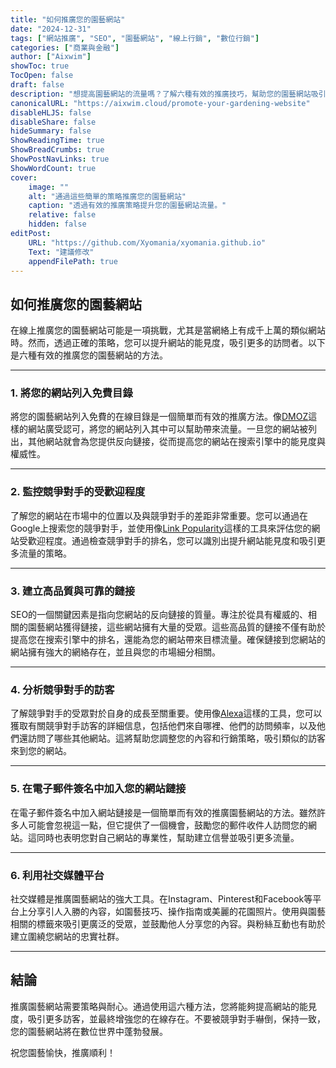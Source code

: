 ```yaml
---
title: "如何推廣您的園藝網站"
date: "2024-12-31"
tags: ["網站推廣", "SEO", "園藝網站", "線上行銷", "數位行銷"]
categories: ["商業與金融"]
author: ["Aixwim"]
showToc: true
TocOpen: false
draft: false
description: "想提高園藝網站的流量嗎？了解六種有效的推廣技巧，幫助您的園藝網站吸引更多觀眾。"
canonicalURL: "https://aixwim.cloud/promote-your-gardening-website"
disableHLJS: false
disableShare: false
hideSummary: false
ShowReadingTime: true
ShowBreadCrumbs: true
ShowPostNavLinks: true
ShowWordCount: true
cover:
    image: ""
    alt: "通過這些簡單的策略推廣您的園藝網站"
    caption: "透過有效的推廣策略提升您的園藝網站流量。"
    relative: false
    hidden: false
editPost:
    URL: "https://github.com/Xyomania/xyomania.github.io"
    Text: "建議修改"
    appendFilePath: true
---
```


## 如何推廣您的園藝網站

在線上推廣您的園藝網站可能是一項挑戰，尤其是當網絡上有成千上萬的類似網站時。然而，透過正確的策略，您可以提升網站的能見度，吸引更多的訪問者。以下是六種有效的推廣您的園藝網站的方法。

---

### 1. **將您的網站列入免費目錄**

將您的園藝網站列入免費的在線目錄是一個簡單而有效的推廣方法。像[DMOZ](https://www.dmoz.com)這樣的網站廣受認可，將您的網站列入其中可以幫助帶來流量。一旦您的網站被列出，其他網站就會為您提供反向鏈接，從而提高您的網站在搜索引擎中的能見度與權威性。

---

### 2. **監控競爭對手的受歡迎程度**

了解您的網站在市場中的位置以及與競爭對手的差距非常重要。您可以通過在Google上搜索您的競爭對手，並使用像[Link Popularity](http://www.linkpopularity.com)這樣的工具來評估您的網站受歡迎程度。通過檢查競爭對手的排名，您可以識別出提升網站能見度和吸引更多流量的策略。

---

### 3. **建立高品質與可靠的鏈接**

SEO的一個關鍵因素是指向您網站的反向鏈接的質量。專注於從具有權威的、相關的園藝網站獲得鏈接，這些網站擁有大量的受眾。這些高品質的鏈接不僅有助於提高您在搜索引擎中的排名，還能為您的網站帶來目標流量。確保鏈接到您網站的網站擁有強大的網絡存在，並且與您的市場細分相關。

---

### 4. **分析競爭對手的訪客**

了解競爭對手的受眾對於自身的成長至關重要。使用像[Alexa](https://www.alexa.com)這樣的工具，您可以獲取有關競爭對手訪客的詳細信息，包括他們來自哪裡、他們的訪問頻率，以及他們還訪問了哪些其他網站。這將幫助您調整您的內容和行銷策略，吸引類似的訪客來到您的網站。

---

### 5. **在電子郵件簽名中加入您的網站鏈接**

在電子郵件簽名中加入網站鏈接是一個簡單而有效的推廣園藝網站的方法。雖然許多人可能會忽視這一點，但它提供了一個機會，鼓勵您的郵件收件人訪問您的網站。這同時也表明您對自己網站的專業性，幫助建立信譽並吸引更多流量。

---

### 6. **利用社交媒體平台**

社交媒體是推廣園藝網站的強大工具。在Instagram、Pinterest和Facebook等平台上分享引人入勝的內容，如園藝技巧、操作指南或美麗的花園照片。使用與園藝相關的標籤來吸引更廣泛的受眾，並鼓勵他人分享您的內容。與粉絲互動也有助於建立圍繞您網站的忠實社群。

---

## 結論

推廣園藝網站需要策略與耐心。通過使用這六種方法，您將能夠提高網站的能見度，吸引更多訪客，並最終增強您的在線存在。不要被競爭對手嚇倒，保持一致，您的園藝網站將在數位世界中蓬勃發展。

祝您園藝愉快，推廣順利！
